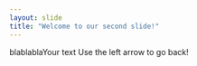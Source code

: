 ```yaml
---
layout: slide
title: "Welcome to our second slide!"
---
```

blablablaYour text
Use the left arrow to go back!
